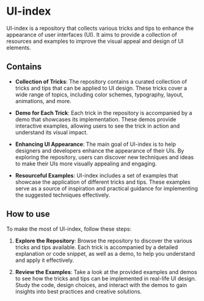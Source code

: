 # UI-index

UI-index is a repository that collects various tricks and tips to enhance the appearance of user interfaces (UI). It aims to provide a collection of resources and examples to improve the visual appeal and design of UI elements.

## Contains

- **Collection of Tricks**: The repository contains a curated collection of tricks and tips that can be applied to UI design. These tricks cover a wide range of topics, including color schemes, typography, layout, animations, and more.

- **Demo for Each Trick**: Each trick in the repository is accompanied by a demo that showcases its implementation. These demos provide interactive examples, allowing users to see the trick in action and understand its visual impact.

- **Enhancing UI Appearance**: The main goal of UI-index is to help designers and developers enhance the appearance of their UIs. By exploring the repository, users can discover new techniques and ideas to make their UIs more visually appealing and engaging.

- **Resourceful Examples**: UI-index includes a set of examples that showcase the application of different tricks and tips. These examples serve as a source of inspiration and practical guidance for implementing the suggested techniques effectively.

## How to use

To make the most of UI-index, follow these steps:

1. **Explore the Repository**: Browse the repository to discover the various tricks and tips available. Each trick is accompanied by a detailed explanation or code snippet, as well as a demo, to help you understand and apply it effectively.

2. **Review the Examples**: Take a look at the provided examples and demos to see how the tricks and tips can be implemented in real-life UI design. Study the code, design choices, and interact with the demos to gain insights into best practices and creative solutions.

